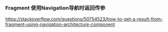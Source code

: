 



### Fragment 使用Navigation导航时返回传参

https://stackoverflow.com/questions/50754523/how-to-get-a-result-from-fragment-using-navigation-architecture-component